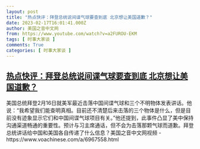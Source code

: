 ```yaml
---
layout: post
title: "热点快评：拜登总统说间谍气球要查到底 北京想让美国道歉？"
date: 2023-02-17T16:01:41.000Z
author: 美国之音中文网
from: https://www.youtube.com/watch?v=a2FUROU-EKM
tags: [ 时事大家谈 ]
comments: True
categories: [ 时事大家谈 ]
---
```

<!--1676649701000-->
[热点快评：拜登总统说间谍气球要查到底 北京想让美国道歉？](https://www.youtube.com/watch?v=a2FUROU-EKM)
------

<div>
美国总统拜登2月16日就美军最近击落中国间谍气球和三个不明物体发表讲话。他说：“我希望我们能查明真相。目前还不清楚后来击落的三个物体是什么，但是目前没有迹象显示它们和中国间谍气球项目有关。”他还提到，此事件凸显了美中保持沟通渠道畅通的重要性。预计与习主席通话，但不会为击落那颗气球而道歉。拜登总统讲话给中国和美国各自传递了什么信息？美国之音中文网视频 - https://www.voachinese.com/a/6967558.html
</div>
